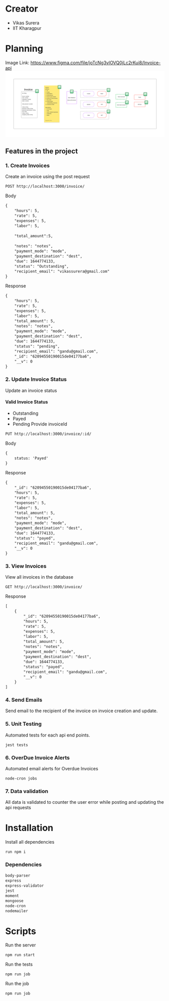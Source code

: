 # Creator
- Vikas Surera
- IIT Kharagpur
# Planning
Image Link: https://www.figma.com/file/joTcNg3vlOVQ0jLc2rKui8/Invoice-api
![alt text](./Invoice%20api.png)

## Features in the project
### 1. Create Invoices
Create an invoice using the post request
```
POST http://localhost:3000/invoice/
```
Body
```
{
    "hours": 5,
    "rate": 5,
    "expenses": 5,
    "labor": 5,

    "total_amount":5,

    "notes": "notes",
    "payment_mode": "mode",
    "payment_destination": "dest",
    "due": 1644774133,
    "status": "Outstanding",
    "recipient_email": "vikassurera@gmail.com"
}
```
Response
```
{
    "hours": 5,
    "rate": 5,
    "expenses": 5,
    "labor": 5,
    "total_amount": 5,
    "notes": "notes",
    "payment_mode": "mode",
    "payment_destination": "dest",
    "due": 1644774133,
    "status": "pending",
    "recipient_email": "gandu@gmail.com",
    "_id": "62094550190015de04177ba6",
    "__v": 0
}
```
### 2. Update Invoice Status
Update an invoice status
#### Valid Invoice Status
- Outstanding
- Payed
- Pending
Provide invoiceId
```
PUT http://localhost:3000/invoice/:id/
```
Body
```
{
    status: 'Payed'
}
```
Response
```
{
    "_id": "62094550190015de04177ba6",
    "hours": 5,
    "rate": 5,
    "expenses": 5,
    "labor": 5,
    "total_amount": 5,
    "notes": "notes",
    "payment_mode": "mode",
    "payment_destination": "dest",
    "due": 1644774133,
    "status": "payed",
    "recipient_email": "gandu@gmail.com",
    "__v": 0
}
```
### 3. View Invoices
View all invoices in the database
```
GET http://localhost:3000/invoice/
```
Response
```
[
    {
        "_id": "62094550190015de04177ba6",
        "hours": 5,
        "rate": 5,
        "expenses": 5,
        "labor": 5,
        "total_amount": 5,
        "notes": "notes",
        "payment_mode": "mode",
        "payment_destination": "dest",
        "due": 1644774133,
        "status": "payed",
        "recipient_email": "gandu@gmail.com",
        "__v": 0
    }
]
```
### 4. Send Emails
Send email to the recipient of the invoice on invoice creation and update.
### 5. Unit Testing
Automated tests for each api end points.
```
jest tests
```
### 6. OverDue Invoice Alerts
Automated email alerts for Overdue Invoices
```
node-cron jobs
```

### 7. Data validation
All data is validated to counter the user error while posting and updating the api requests

# Installation
Install all dependencies
```
run npm i
```

### Dependencies
```
body-parser
express
express-validator
jest
moment
mongoose
node-cron
nodemailer
```

# Scripts
Run the server
```
npm run start
```
Run the tests
```
npm run job
```
Run the job
```
npm run job
```

